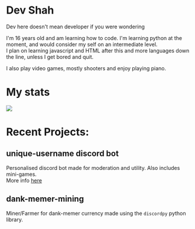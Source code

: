 # Dev Shah
Dev here doesn't mean developer if you were wondering

I'm 16 years old and am learning how to code. I'm learning python at the moment, and would consider my self on an intermediate level. </br>
I plan on learning javascript and HTML after this and more languages down the line, unless I get bored and quit.

I also play video games, mostly shooters and enjoy playing piano.

# My stats

<img src="https://github-readme-stats.vercel.app/api?username=dev-shah-2204&&show_icons=true&title_color=424242&icon_color=bb2acf&text_color=7289da&bg_color=ffffff">

# Recent Projects:
## unique-username discord bot</br>
Personalised discord bot made for moderation and utility. Also includes mini-games.</br>
More info [here](https://github.com/very-unique-username/unique-username-discord/blob/master/README.md)

## dank-memer-mining</br>
Miner/Farmer for dank-memer currency made using the `discordpy` python library.

